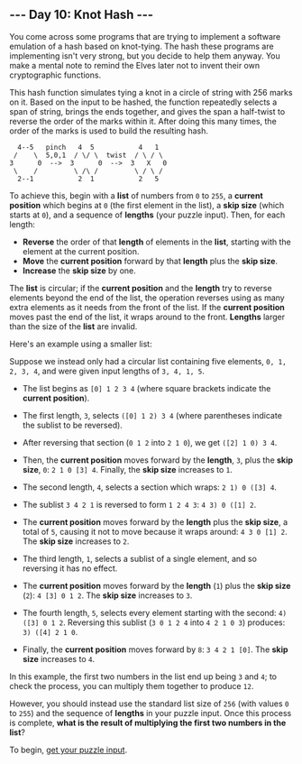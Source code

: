 ## --- Day 10: Knot Hash ---

You come across some programs that are trying to implement a software emulation
of a hash based on knot-tying. The hash these programs are implementing isn't
very strong, but you decide to help them anyway. You make a mental note to
remind the Elves later not to invent their own cryptographic functions.

This hash function simulates tying a knot in a circle of string with 256 marks
on it. Based on the input to be hashed, the function repeatedly selects a span
of string, brings the ends together, and gives the span a half-twist to reverse
the order of the marks within it. After doing this many times, the order of the
marks is used to build the resulting hash.

      4--5   pinch   4  5           4   1
     /    \  5,0,1  / \/ \  twist  / \ / \
    3      0  -->  3      0  -->  3   X   0
     \    /         \ /\ /         \ / \ /
      2--1           2  1           2   5

To achieve this, begin with a **list** of numbers from `0` to `255`, a
**current position** which begins at `0` (the first element in the list), a
**skip size** (which starts at `0`), and a sequence of **lengths** (your puzzle
input).  Then, for each length:

* **Reverse** the order of that **length** of elements in the **list**,
  starting with the element at the current position.
* **Move** the **current position** forward by that **length** plus the
  **skip size**.
* **Increase** the **skip size** by one.

The **list** is circular; if the **current position** and the **length** try to
reverse elements beyond the end of the list, the operation reverses using as
many extra elements as it needs from the front of the list. If the
**current position** moves past the end of the list, it wraps around to the
front. **Lengths** larger than the size of the **list** are invalid.

Here's an example using a smaller list:

Suppose we instead only had a circular list containing five elements,
`0, 1, 2, 3, 4`, and were given input lengths of `3, 4, 1, 5`.

* The list begins as `[0] 1 2 3 4` (where square brackets indicate the
  **current position**).
* The first length, `3`, selects `([0] 1 2) 3 4` (where parentheses indicate
  the sublist to be reversed).
* After reversing that section (`0 1 2` into `2 1 0`), we get `([2] 1 0) 3 4`.
* Then, the **current position** moves forward by the **length**, `3`, plus the
  **skip size**, `0`: `2 1 0 [3] 4`. Finally, the **skip size** increases to
  `1`.


* The second length, `4`, selects a section which wraps: `2 1) 0 ([3] 4`.
* The sublist `3 4 2 1` is reversed to form `1 2 4 3`: `4 3) 0 ([1] 2`.
* The **current position** moves forward by the **length** plus the
  **skip size**, a total of `5`, causing it not to move because it wraps
  around: `4 3 0 [1] 2`. The **skip size** increases to `2`.


* The third length, `1`, selects a sublist of a single element, and so
  reversing it has no effect.
* The **current position** moves forward by the **length** (`1`) plus the
  **skip size** (`2`): `4 [3] 0 1 2`. The **skip size** increases to `3`.


* The fourth length, `5`, selects every element starting with the second:
  `4) ([3] 0 1 2`. Reversing this sublist (`3 0 1 2 4` into `4 2 1 0 3`) produces:
  `3) ([4] 2 1 0`.
* Finally, the **current position** moves forward by `8`: `3 4 2 1 [0]`. The
  **skip size** increases to `4`.

In this example, the first two numbers in the list end up being `3` and `4`; to
check the process, you can multiply them together to produce `12`.

However, you should instead use the standard list size of `256` (with values
`0` to `255`) and the sequence of **lengths** in your puzzle input. Once this
process is complete,
**what is the result of multiplying the first two numbers in the list**?

To begin, [get your puzzle input](input.txt).
